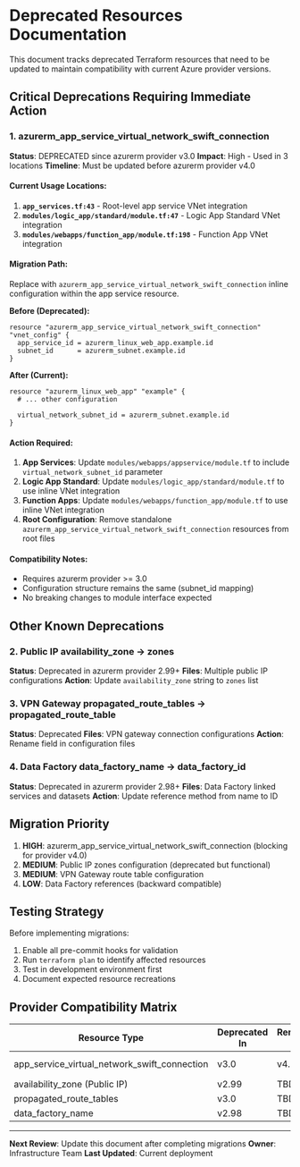 # Deprecated Resources Documentation

This document tracks deprecated Terraform resources that need to be updated to maintain compatibility with current Azure provider versions.

## Critical Deprecations Requiring Immediate Action

### 1. azurerm_app_service_virtual_network_swift_connection

**Status**: DEPRECATED since azurerm provider v3.0
**Impact**: High - Used in 3 locations
**Timeline**: Must be updated before azurerm provider v4.0

#### Current Usage Locations:
1. **`app_services.tf:43`** - Root-level app service VNet integration
2. **`modules/logic_app/standard/module.tf:47`** - Logic App Standard VNet integration
3. **`modules/webapps/function_app/module.tf:198`** - Function App VNet integration

#### Migration Path:
Replace with `azurerm_app_service_virtual_network_swift_connection` inline configuration within the app service resource.

**Before (Deprecated):**
```hcl
resource "azurerm_app_service_virtual_network_swift_connection" "vnet_config" {
  app_service_id = azurerm_linux_web_app.example.id
  subnet_id      = azurerm_subnet.example.id
}
```

**After (Current):**
```hcl
resource "azurerm_linux_web_app" "example" {
  # ... other configuration

  virtual_network_subnet_id = azurerm_subnet.example.id
}
```

#### Action Required:
1. **App Services**: Update `modules/webapps/appservice/module.tf` to include `virtual_network_subnet_id` parameter
2. **Logic App Standard**: Update `modules/logic_app/standard/module.tf` to use inline VNet integration
3. **Function Apps**: Update `modules/webapps/function_app/module.tf` to use inline VNet integration
4. **Root Configuration**: Remove standalone `azurerm_app_service_virtual_network_swift_connection` resources from root files

#### Compatibility Notes:
- Requires azurerm provider >= 3.0
- Configuration structure remains the same (subnet_id mapping)
- No breaking changes to module interface expected

## Other Known Deprecations

### 2. Public IP availability_zone → zones
**Status**: Deprecated in azurerm provider 2.99+
**Files**: Multiple public IP configurations
**Action**: Update `availability_zone` string to `zones` list

### 3. VPN Gateway propagated_route_tables → propagated_route_table
**Status**: Deprecated
**Files**: VPN gateway connection configurations
**Action**: Rename field in configuration files

### 4. Data Factory data_factory_name → data_factory_id
**Status**: Deprecated in azurerm provider 2.98+
**Files**: Data Factory linked services and datasets
**Action**: Update reference method from name to ID

## Migration Priority

1. **HIGH**: azurerm_app_service_virtual_network_swift_connection (blocking for provider v4.0)
2. **MEDIUM**: Public IP zones configuration (deprecated but functional)
3. **MEDIUM**: VPN Gateway route table configuration
4. **LOW**: Data Factory references (backward compatible)

## Testing Strategy

Before implementing migrations:
1. Enable all pre-commit hooks for validation
2. Run `terraform plan` to identify affected resources
3. Test in development environment first
4. Document expected resource recreations

## Provider Compatibility Matrix

| Resource Type | Deprecated In | Removed In | Current Alternative |
|---------------|---------------|------------|-------------------|
| app_service_virtual_network_swift_connection | v3.0 | v4.0 | Inline virtual_network_subnet_id |
| availability_zone (Public IP) | v2.99 | TBD | zones parameter |
| propagated_route_tables | v3.0 | TBD | propagated_route_table |
| data_factory_name | v2.98 | TBD | data_factory_id |

---

**Next Review**: Update this document after completing migrations
**Owner**: Infrastructure Team
**Last Updated**: Current deployment